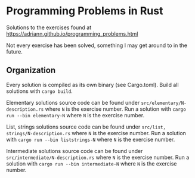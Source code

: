 # Programming Problems in Rust

Solutions to the exercises found at https://adriann.github.io/programming_problems.html

Not every exercise has been solved, something I may get around to in the future.

## Organization

Every solution is compiled as its own binary (see Cargo.toml). Build all solutions with `cargo build`.

Elementary solutions source code can be found under `src/elementary/N-description.rs` where `N` is the exercise number. Run a solution with `cargo run --bin elementary-N` where `N` is the exercise number.

List, strings solutions source code can be found under `src/list, strings/N-description.rs` where `N` is the exercise number. Run a solution with `cargo run --bin liststrings-N` where `N` is the exercise number.

Intermediate solutions source code can be found under `src/intermediate/N-description.rs` where `N` is the exercise number. Run a solution with `cargo run --bin intermediate-N` where `N` is the exercise number.
